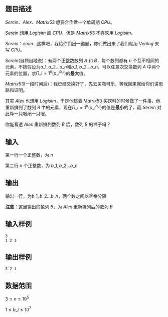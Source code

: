 ## 题目描述

$Serein$、$Alex$、$Matrix53$ 想要合作做一个单周期 $CPU$。

$Serein$ 想用 $Logisim$ 画 $CPU$，但是 $Matrix53$ 不喜欢用 $Logisim$。

$Serein$：$emm$...这样吧，我给你们出一道题，你们做出来了我们就用 $Verilog$ 来写 $CPU$。

$Serein$(自顾自地说)：有两个正整数数列 $A$ 和 $B$，每个数列都有 $n$ 个互不相同的元素，不妨假设为$a\_1,a\_2...a\_n$和$b\_1,b\_2...b\_n$。可以任意次交换数列 $A$ 中两个元素的位置，求$\Pi\_{i=1}^{n}(a\_i^{b\_i})$的**最大**值。

$Matrix53$(一段时间后)：我已经交换好了，先去买瓶可乐，等我回来就给你们讲思路和证明。

其实 $Alex$ 也想用 $Logisim$，于是他趁着 $Matrix53$ 买饮料的时候做了一件事，他重新排列了数列 $B$ 中的元素，现在$\Pi\_{i=1}^{n}(a\_i^{b\_i})$的值是**最小**的了，而 $Serein$ 对此睁一只眼闭一只眼。

你能看透 $Alex$ 重新排列数列 $B$ 后，数列 $B$ 的样子吗？

## 输入

第一行一个正整数，为 $n$

第二行 $n$ 个正整数，为 $b\_1,b\_2...b\_n$

## 输出

输出一行，为$b\_1,b\_2...b\_n$，两个数之间以空格分隔

**注意**：这里输出的数列 $B$，为 $Alex$ 重新排列后的数列 $B$

## 输入样例

    3
    1 2 3

## 输出样例

    3 2 1

## 数据范围

$3\leq n \leq 10^5$

$1\leq b\_i \leq 10^7$
